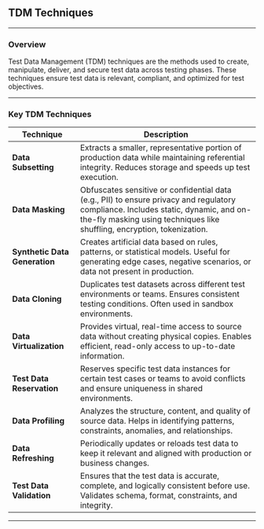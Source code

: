 ## TDM Techniques

---

### **Overview**

Test Data Management (TDM) techniques are the methods used to create, manipulate, deliver, and secure test data across testing phases. These techniques ensure test data is relevant, compliant, and optimized for test objectives.

---

### **Key TDM Techniques**

| **Technique**                 | **Description**                                                                                                                                                                                                |
| ----------------------------- | -------------------------------------------------------------------------------------------------------------------------------------------------------------------------------------------------------------- |
| **Data Subsetting**           | Extracts a smaller, representative portion of production data while maintaining referential integrity. Reduces storage and speeds up test execution.                                                           |
| **Data Masking**              | Obfuscates sensitive or confidential data (e.g., PII) to ensure privacy and regulatory compliance. Includes static, dynamic, and on-the-fly masking using techniques like shuffling, encryption, tokenization. |
| **Synthetic Data Generation** | Creates artificial data based on rules, patterns, or statistical models. Useful for generating edge cases, negative scenarios, or data not present in production.                                              |
| **Data Cloning**              | Duplicates test datasets across different test environments or teams. Ensures consistent testing conditions. Often used in sandbox environments.                                                               |
| **Data Virtualization**       | Provides virtual, real-time access to source data without creating physical copies. Enables efficient, read-only access to up-to-date information.                                                             |
| **Test Data Reservation**     | Reserves specific test data instances for certain test cases or teams to avoid conflicts and ensure uniqueness in shared environments.                                                                         |
| **Data Profiling**            | Analyzes the structure, content, and quality of source data. Helps in identifying patterns, constraints, anomalies, and relationships.                                                                         |
| **Data Refreshing**           | Periodically updates or reloads test data to keep it relevant and aligned with production or business changes.                                                                                                 |
| **Test Data Validation**      | Ensures that the test data is accurate, complete, and logically consistent before use. Validates schema, format, constraints, and integrity.                                                                   |

---
